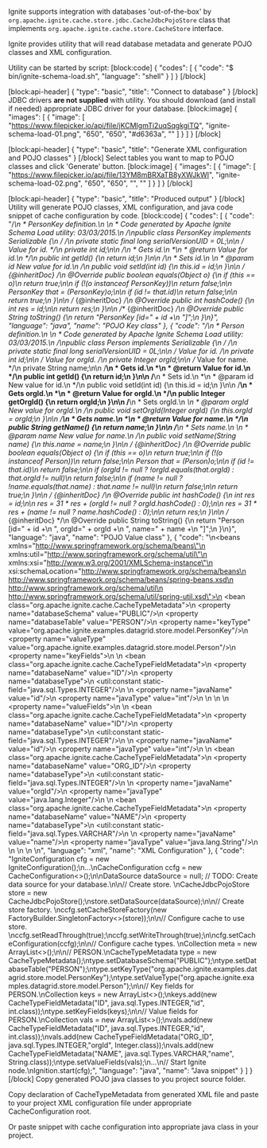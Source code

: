 Ignite supports integration with databases 'out-of-the-box' by `org.apache.ignite.cache.store.jdbc.CacheJdbcPojoStore` class that implements `org.apache.ignite.cache.store.CacheStore` interface.

Ignite provides utility that will read database metadata and generate POJO classes and XML configuration.

Utility can be started by script:
[block:code]
{
  "codes": [
    {
      "code": "$ bin/ignite-schema-load.sh",
      "language": "shell"
    }
  ]
}
[/block]

[block:api-header]
{
  "type": "basic",
  "title": "Connect to database"
}
[/block]
JDBC drivers **are not supplied** with utility. You should download (and install if needed) appropriate JDBC driver for your database.
[block:image]
{
  "images": [
    {
      "image": [
        "https://www.filepicker.io/api/file/jKCMIgmTi2uqSqgkgiTQ",
        "ignite-schema-load-01.png",
        "650",
        "650",
        "#d6363a",
        ""
      ]
    }
  ]
}
[/block]

[block:api-header]
{
  "type": "basic",
  "title": "Generate XML configuration and POJO classes"
}
[/block]
Select tables you want to map to POJO classes and click 'Generate' button.
[block:image]
{
  "images": [
    {
      "image": [
        "https://www.filepicker.io/api/file/13YM8mBRXaTB8yXWJkWI",
        "ignite-schema-load-02.png",
        "650",
        "650",
        "",
        ""
      ]
    }
  ]
}
[/block]

[block:api-header]
{
  "type": "basic",
  "title": "Produced output"
}
[/block]
Utility will generate POJO classes,  XML configuration, and java code snippet of cache configuration by code.
[block:code]
{
  "codes": [
    {
      "code": "/**\n * PersonKey definition.\n *\n * Code generated by Apache Ignite Schema Load utility: 03/03/2015.\n */\npublic class PersonKey implements Serializable {\n    /** */\n    private static final long serialVersionUID = 0L;\n\n    /** Value for id. */\n    private int id;\n\n    /**\n     * Gets id.\n     *\n     * @return Value for id.\n     */\n    public int getId() {\n        return id;\n    }\n\n    /**\n     * Sets id.\n     *\n     * @param id New value for id.\n     */\n    public void setId(int id) {\n        this.id = id;\n    }\n\n    /** {@inheritDoc} */\n    @Override public boolean equals(Object o) {\n        if (this == o)\n            return true;\n\n        if (!(o instanceof PersonKey))\n            return false;\n\n        PersonKey that = (PersonKey)o;\n\n        if (id != that.id)\n            return false;\n\n        return true;\n    }\n\n    /** {@inheritDoc} */\n    @Override public int hashCode() {\n        int res = id;\n\n        return res;\n    }\n\n    /** {@inheritDoc} */\n    @Override public String toString() {\n        return \"PersonKey [id=\" + id +\n            \"]\";\n    }\n}",
      "language": "java",
      "name": "POJO Key class"
    },
    {
      "code": "/**\n * Person definition.\n *\n * Code generated by Apache Ignite Schema Load utility: 03/03/2015.\n */\npublic class Person implements Serializable {\n    /** */\n    private static final long serialVersionUID = 0L;\n\n    /** Value for id. */\n    private int id;\n\n    /** Value for orgId. */\n    private Integer orgId;\n\n    /** Value for name. */\n    private String name;\n\n    /**\n     * Gets id.\n     *\n     * @return Value for id.\n     */\n    public int getId() {\n        return id;\n    }\n\n    /**\n     * Sets id.\n     *\n     * @param id New value for id.\n     */\n    public void setId(int id) {\n        this.id = id;\n    }\n\n    /**\n     * Gets orgId.\n     *\n     * @return Value for orgId.\n     */\n    public Integer getOrgId() {\n        return orgId;\n    }\n\n    /**\n     * Sets orgId.\n     *\n     * @param orgId New value for orgId.\n     */\n    public void setOrgId(Integer orgId) {\n        this.orgId = orgId;\n    }\n\n    /**\n     * Gets name.\n     *\n     * @return Value for name.\n     */\n    public String getName() {\n        return name;\n    }\n\n    /**\n     * Sets name.\n     *\n     * @param name New value for name.\n     */\n    public void setName(String name) {\n        this.name = name;\n    }\n\n    /** {@inheritDoc} */\n    @Override public boolean equals(Object o) {\n        if (this == o)\n            return true;\n\n        if (!(o instanceof Person))\n            return false;\n\n        Person that = (Person)o;\n\n        if (id != that.id)\n            return false;\n\n        if (orgId != null ? !orgId.equals(that.orgId) : that.orgId != null)\n            return false;\n\n        if (name != null ? !name.equals(that.name) : that.name != null)\n            return false;\n\n        return true;\n    }\n\n    /** {@inheritDoc} */\n    @Override public int hashCode() {\n        int res = id;\n\n        res = 31 * res + (orgId != null ? orgId.hashCode() : 0);\n\n        res = 31 * res + (name != null ? name.hashCode() : 0);\n\n        return res;\n    }\n\n    /** {@inheritDoc} */\n    @Override public String toString() {\n        return \"Person [id=\" + id +\n            \", orgId=\" + orgId +\n            \", name=\" + name +\n            \"]\";\n    }\n}",
      "language": "java",
      "name": "POJO Value class"
    },
    {
      "code": "<?xml version=\"1.0\" encoding=\"UTF-8\"?>\n<beans xmlns=\"http://www.springframework.org/schema/beans\"\n       xmlns:util=\"http://www.springframework.org/schema/util\"\n       xmlns:xsi=\"http://www.w3.org/2001/XMLSchema-instance\"\n       xsi:schemaLocation=\"http://www.springframework.org/schema/beans\n                           http://www.springframework.org/schema/beans/spring-beans.xsd\n                           http://www.springframework.org/schema/util\n                           http://www.springframework.org/schema/util/spring-util.xsd\">\n    <bean class=\"org.apache.ignite.cache.CacheTypeMetadata\">\n        <property name=\"databaseSchema\" value=\"PUBLIC\"/>\n        <property name=\"databaseTable\" value=\"PERSON\"/>\n        <property name=\"keyType\" value=\"org.apache.ignite.examples.datagrid.store.model.PersonKey\"/>\n        <property name=\"valueType\" value=\"org.apache.ignite.examples.datagrid.store.model.Person\"/>\n        <property name=\"keyFields\">\n            <list>\n                <bean class=\"org.apache.ignite.cache.CacheTypeFieldMetadata\">\n                    <property name=\"databaseName\" value=\"ID\"/>\n                    <property name=\"databaseType\">\n                        <util:constant static-field=\"java.sql.Types.INTEGER\"/>\n                    </property>\n                    <property name=\"javaName\" value=\"id\"/>\n                    <property name=\"javaType\" value=\"int\"/>\n                </bean>\n            </list>\n        </property>\n        <property name=\"valueFields\">\n            <list>\n                <bean class=\"org.apache.ignite.cache.CacheTypeFieldMetadata\">\n                    <property name=\"databaseName\" value=\"ID\"/>\n                    <property name=\"databaseType\">\n                        <util:constant static-field=\"java.sql.Types.INTEGER\"/>\n                    </property>\n                    <property name=\"javaName\" value=\"id\"/>\n                    <property name=\"javaType\" value=\"int\"/>\n                </bean>\n                <bean class=\"org.apache.ignite.cache.CacheTypeFieldMetadata\">\n                    <property name=\"databaseName\" value=\"ORG_ID\"/>\n                    <property name=\"databaseType\">\n                        <util:constant static-field=\"java.sql.Types.INTEGER\"/>\n                    </property>\n                    <property name=\"javaName\" value=\"orgId\"/>\n                    <property name=\"javaType\" value=\"java.lang.Integer\"/>\n                </bean>\n                <bean class=\"org.apache.ignite.cache.CacheTypeFieldMetadata\">\n                    <property name=\"databaseName\" value=\"NAME\"/>\n                    <property name=\"databaseType\">\n                        <util:constant static-field=\"java.sql.Types.VARCHAR\"/>\n                    </property>\n                    <property name=\"javaName\" value=\"name\"/>\n                    <property name=\"javaType\" value=\"java.lang.String\"/>\n                </bean>\n            </list>\n        </property>\n    </bean>\n</beans>",
      "language": "xml",
      "name": "XML Configuration"
    },
    {
      "code": "IgniteConfiguration cfg = new IgniteConfiguration();\n...\nCacheConfiguration ccfg = new CacheConfiguration<>();\n\nDataSource dataSource = null; // TODO: Create data source for your database.\n\n// Create store. \nCacheJdbcPojoStore store = new CacheJdbcPojoStore();\nstore.setDataSource(dataSource);\n\n// Create store factory. \nccfg.setCacheStoreFactory(new FactoryBuilder.SingletonFactory<>(store));\n\n// Configure cache to use store. \nccfg.setReadThrough(true);\nccfg.setWriteThrough(true);\n\ncfg.setCacheConfiguration(ccfg);\n\n// Configure cache types. \nCollection<CacheTypeMetadata> meta = new ArrayList<>();\n\n// PERSON.\nCacheTypeMetadata type = new CacheTypeMetadata();\ntype.setDatabaseSchema(\"PUBLIC\");\ntype.setDatabaseTable(\"PERSON\");\ntype.setKeyType(\"org.apache.ignite.examples.datagrid.store.model.PersonKey\");\ntype.setValueType(\"org.apache.ignite.examples.datagrid.store.model.Person\");\n\n// Key fields for PERSON.\nCollection<CacheTypeFieldMetadata> keys = new ArrayList<>();\nkeys.add(new CacheTypeFieldMetadata(\"ID\", java.sql.Types.INTEGER,\"id\", int.class));\ntype.setKeyFields(keys);\n\n// Value fields for PERSON.\nCollection<CacheTypeFieldMetadata> vals = new ArrayList<>();\nvals.add(new CacheTypeFieldMetadata(\"ID\", java.sql.Types.INTEGER,\"id\", int.class));\nvals.add(new CacheTypeFieldMetadata(\"ORG_ID\", java.sql.Types.INTEGER,\"orgId\", Integer.class));\nvals.add(new CacheTypeFieldMetadata(\"NAME\", java.sql.Types.VARCHAR,\"name\", String.class));\ntype.setValueFields(vals);\n...\n// Start Ignite node.\nIgnition.start(cfg);",
      "language": "java",
      "name": "Java snippet"
    }
  ]
}
[/block]
Copy generated POJO java classes to you project source folder.

Copy declaration of CacheTypeMetadata from generated XML file and paste to your project XML configuration file under appropriate CacheConfiguration root.

Or paste snippet with cache configuration into appropriate java class in your project.